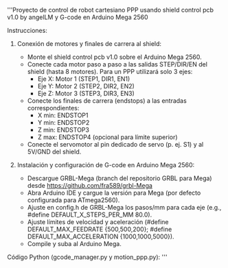 '''Proyecto de control de robot cartesiano PPP usando shield control pcb v1.0 by angelLM y G-code en Arduino Mega 2560

Instrucciones:
1. Conexión de motores y finales de carrera al shield:
   - Monte el shield control pcb v1.0 sobre el Arduino Mega 2560.
   - Conecte cada motor paso a paso a las salidas STEP/DIR/EN del shield (hasta 8 motores). Para un PPP utilizará solo 3 ejes:
     - Eje X: Motor 1 (STEP1, DIR1, EN1)
     - Eje Y: Motor 2 (STEP2, DIR2, EN2)
     - Eje Z: Motor 3 (STEP3, DIR3, EN3)
   - Conecte los finales de carrera (endstops) a las entradas correspondientes:
     - X min: ENDSTOP1
     - Y min: ENDSTOP2
     - Z min: ENDSTOP3
     - Z max: ENDSTOP4 (opcional para límite superior)
   - Conecte el servomotor al pin dedicado de servo (p. ej. S1) y al 5V/GND del shield.

2. Instalación y configuración de G-code en Arduino Mega 2560:
   - Descargue GRBL-Mega (branch del repositorio GRBL para Mega) desde https://github.com/fra589/grbl-Mega
   - Abra Arduino IDE y cargue la versión para Mega (por defecto configurada para ATmega2560).
   - Ajuste en config.h de GRBL-Mega los pasos/mm para cada eje (e.g., #define DEFAULT_X_STEPS_PER_MM 80.0).
   - Ajuste límites de velocidad y aceleración (#define DEFAULT_MAX_FEEDRATE {500,500,200}; #define DEFAULT_MAX_ACCELERATION {1000,1000,5000}).
   - Compile y suba al Arduino Mega.

Código Python (gcode_manager.py y motion_ppp.py):
'''